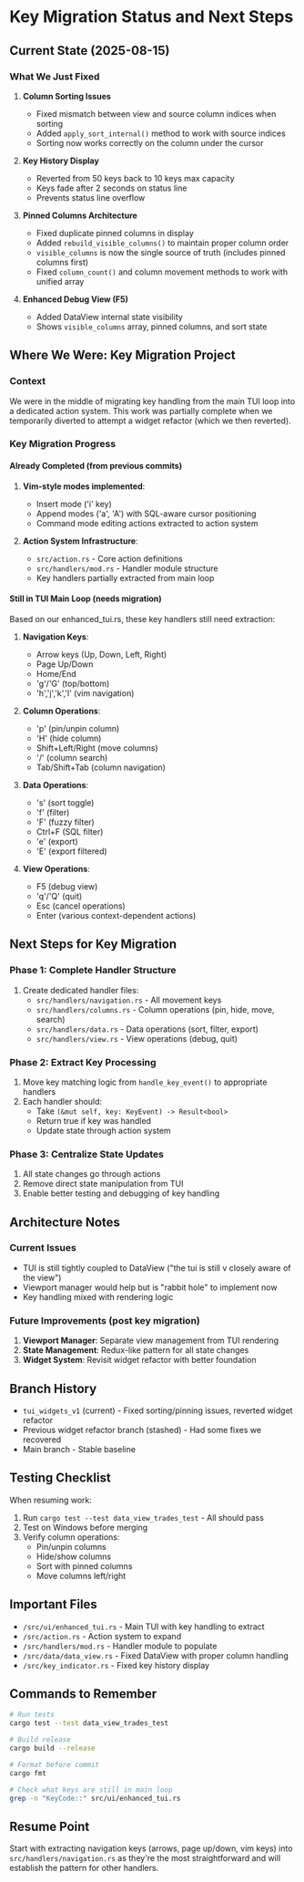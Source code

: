 # Key Migration Status and Next Steps

## Current State (2025-08-15)

### What We Just Fixed
1. **Column Sorting Issues** 
   - Fixed mismatch between view and source column indices when sorting
   - Added `apply_sort_internal()` method to work with source indices
   - Sorting now works correctly on the column under the cursor

2. **Key History Display**
   - Reverted from 50 keys back to 10 keys max capacity
   - Keys fade after 2 seconds on status line
   - Prevents status line overflow

3. **Pinned Columns Architecture**
   - Fixed duplicate pinned columns in display
   - Added `rebuild_visible_columns()` to maintain proper column order
   - `visible_columns` is now the single source of truth (includes pinned columns first)
   - Fixed `column_count()` and column movement methods to work with unified array

4. **Enhanced Debug View (F5)**
   - Added DataView internal state visibility
   - Shows `visible_columns` array, pinned columns, and sort state

## Where We Were: Key Migration Project

### Context
We were in the middle of migrating key handling from the main TUI loop into a dedicated action system. This work was partially complete when we temporarily diverted to attempt a widget refactor (which we then reverted).

### Key Migration Progress

#### Already Completed (from previous commits)
1. **Vim-style modes implemented**:
   - Insert mode ('i' key)
   - Append modes ('a', 'A') with SQL-aware cursor positioning
   - Command mode editing actions extracted to action system

2. **Action System Infrastructure**:
   - `src/action.rs` - Core action definitions
   - `src/handlers/mod.rs` - Handler module structure
   - Key handlers partially extracted from main loop

#### Still in TUI Main Loop (needs migration)
Based on our enhanced_tui.rs, these key handlers still need extraction:

1. **Navigation Keys**:
   - Arrow keys (Up, Down, Left, Right)
   - Page Up/Down
   - Home/End
   - 'g'/'G' (top/bottom)
   - 'h','j','k','l' (vim navigation)

2. **Column Operations**:
   - 'p' (pin/unpin column)
   - 'H' (hide column) 
   - Shift+Left/Right (move columns)
   - '/' (column search)
   - Tab/Shift+Tab (column navigation)

3. **Data Operations**:
   - 's' (sort toggle)
   - 'f' (filter)
   - 'F' (fuzzy filter)
   - Ctrl+F (SQL filter)
   - 'e' (export)
   - 'E' (export filtered)

4. **View Operations**:
   - F5 (debug view)
   - 'q'/'Q' (quit)
   - Esc (cancel operations)
   - Enter (various context-dependent actions)

## Next Steps for Key Migration

### Phase 1: Complete Handler Structure
1. Create dedicated handler files:
   - `src/handlers/navigation.rs` - All movement keys
   - `src/handlers/columns.rs` - Column operations (pin, hide, move, search)
   - `src/handlers/data.rs` - Data operations (sort, filter, export)
   - `src/handlers/view.rs` - View operations (debug, quit)

### Phase 2: Extract Key Processing
1. Move key matching logic from `handle_key_event()` to appropriate handlers
2. Each handler should:
   - Take `(&mut self, key: KeyEvent) -> Result<bool>`
   - Return true if key was handled
   - Update state through action system

### Phase 3: Centralize State Updates
1. All state changes go through actions
2. Remove direct state manipulation from TUI
3. Enable better testing and debugging of key handling

## Architecture Notes

### Current Issues
- TUI is still tightly coupled to DataView ("the tui is still v closely aware of the view")
- Viewport manager would help but is "rabbit hole" to implement now
- Key handling mixed with rendering logic

### Future Improvements (post key migration)
1. **Viewport Manager**: Separate view management from TUI rendering
2. **State Management**: Redux-like pattern for all state changes
3. **Widget System**: Revisit widget refactor with better foundation

## Branch History
- `tui_widgets_v1` (current) - Fixed sorting/pinning issues, reverted widget refactor
- Previous widget refactor branch (stashed) - Had some fixes we recovered
- Main branch - Stable baseline

## Testing Checklist
When resuming work:
1. Run `cargo test --test data_view_trades_test` - All should pass
2. Test on Windows before merging
3. Verify column operations:
   - Pin/unpin columns
   - Hide/show columns  
   - Sort with pinned columns
   - Move columns left/right

## Important Files
- `/src/ui/enhanced_tui.rs` - Main TUI with key handling to extract
- `/src/action.rs` - Action system to expand
- `/src/handlers/mod.rs` - Handler module to populate
- `/src/data/data_view.rs` - Fixed DataView with proper column handling
- `/src/key_indicator.rs` - Fixed key history display

## Commands to Remember
```bash
# Run tests
cargo test --test data_view_trades_test

# Build release
cargo build --release

# Format before commit
cargo fmt

# Check what keys are still in main loop
grep -n "KeyCode::" src/ui/enhanced_tui.rs
```

## Resume Point
Start with extracting navigation keys (arrows, page up/down, vim keys) into `src/handlers/navigation.rs` as they're the most straightforward and will establish the pattern for other handlers.